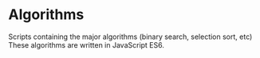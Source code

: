 # Algorithms
Scripts containing the major algorithms (binary search, selection sort, etc) 
These algorithms are written in JavaScript ES6. 


